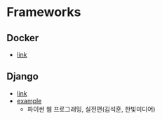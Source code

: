 # Frameworks
## Docker
- [link](https://github.com/BJ-Lim/Frameworks/blob/master/Docker.md)
## Django
- [link](https://github.com/BJ-Lim/Frameworks/blob/master/Django.md)
- [example](https://github.com/BJ-Lim/Frameworks/tree/master/Django_Example/ch2/)
  - 파이썬 웹 프로그래밍, 실전편(김석훈, 한빛미디어)
